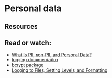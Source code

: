 # Personal data
## Resources
## Read or watch:

- [What Is PII, non-PII, and Personal Data?](https://intranet.aluswe.com/rltoken/foPGuA-2Dz3K1Y40Zc_Qvg)
- [logging documentation](https://intranet.aluswe.com/rltoken/U2Y7GJNwzVPTTvmpsyZ4sg)
- [bcrypt package](https://intranet.aluswe.com/rltoken/rvDYLUTaAWqtkhSQAJf4zA)
- [Logging to Files, Setting Levels, and Formatting](https://intranet.aluswe.com/rltoken/sxnkG_PQ8BcYeFGWAIRnjg)
